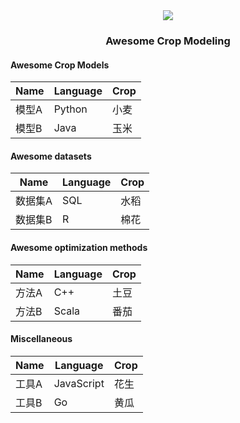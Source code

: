 
<div align="center">
<img src=https://encrypted-tbn0.gstatic.com/images?q=tbn:ANd9GcR3Cot8GYD2AeL9TeEz5iMLW4E0jeosiYQI9Q&s>
<br>
</div>
<h3 align="center"> Awesome Crop Modeling </h3>

#### Awesome Crop Models

| Name  | Language | Crop |
|--------|------|----------|
| 模型A  | Python | 小麦     |
| 模型B  | Java  | 玉米     |

#### Awesome datasets

| Name  | Language | Crop |
|--------|------|----------|
| 数据集A | SQL  | 水稻     |
| 数据集B | R    | 棉花     |

#### Awesome optimization methods

| Name  | Language | Crop |
|--------|------|----------|
| 方法A  | C++  | 土豆     |
| 方法B  | Scala | 番茄     |

#### Miscellaneous
| Name  | Language | Crop |
|--------|------|----------|
| 工具A  | JavaScript | 花生     |
| 工具B  | Go   | 黄瓜     |